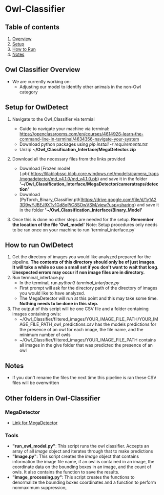 # Owl-Classifier

## Table of contents

1. [Overview](#Owl-Classifier-Overview)
2. [Setup](#Setup-for-OwlDetect)
3. [How to Run](#How-to-run-OwlDetect)
4. [Notes](#Notes)

## Owl Classifier Overview
   - We are currently working on:
     - Adjusting our model to identify other animals in the non-Owl category
   
## Setup for OwlDetect
1. Navigate to the Owl_Classifier via termial 
   - Guide to navigate your machine via terminal: https://openclassrooms.com/en/courses/4614926-learn-the-command-line-in-terminal/4634356-navigate-your-system
   - Download python packages using  *pip install -r requirements.txt* 
   - Unzip **~/Owl_Classification_Interface/MegaDetector.zip**

2. Download all the necessary files from the links provided
   - Download [Frozen model (.pb)]https://lilablobssc.blob.core.windows.net/models/camera_traps/megadetector/md_v4.1.0/md_v4.1.0.pb) and save it in the folder **'~/Owl_Classification_Interface/MegaDetector/cameratraps/detection'**
   - Download [PyTorch_Binary_Classifier.pth]https://drive.google.com/file/d/1y1A23D9wYJBEJ9XTv1Gd8qPiC8SOwVSM/view?usp=sharing) and save it in the folder **'~/Owl_Classification_Interface/Binary_Model'**

4. Once this is done no other steps are needed for the setup. **Remember the location of the file 'Owl_model'**
Note: Setup procedures only needs to be ran once on your machine to run 'terminal_interface.py'


## How to run OwlDetect
1. Get the directory of images you would like analyzed prepared for the pipeline. **The contents of this directory should only be of just images. It will take a while so use a small set if you don't want to wait that long. Unexpected errors may occur if non image files are in directory.**
2. Run terminal_interface.py
   - In the terminal, run *python3 terminal_interface.py*
   - First prompt will ask for the directory path of the directory of images you would like to have analyzed.
   - The MegaDetector will run at this point and this may take some time. **Nothing needs to be done in this step.**
3. The output of this script will be one CSV file and a folder containing images containing owls:
   - ~/Owl_Classifier/filtered_images/YOUR_IMAGE_FILE_PATH/YOUR_IMAGE_FILE_PATH_owl_predictions.csv has the models predictions for the presence of an owl for each image, the file name, and the minimum number of owls
   - ~/Owl_Classifier/filtered_images/YOUR_IMAGE_FILE_PATH contains all images in the give folder that was predicted the presence of an owl

## Notes
   - If you don't rename the files the next time this pipeline is ran these CSV files will be overwritten


## Other folders in Owl-Classifier


### MegaDetector
- [Link for MegaDetector](https://github.com/microsoft/CameraTraps)


### Tools
- **"run_owl_model.py"**: This script runs the owl classifier. Accepts an array of all *Image* object and iterates through that to make predictions 
- **"Image.py"**: This script creates the *Image* object that contains information the image file name, if an owl is contained in an image, the coordinate data on the bounding boxes in an image, and the count of owls. It also contains the function to save the results. 
- **"image_processing.py"**: This script creates the functions to denormalize the bounding boxes coordinates and a function to perform nonmaximum suppression, 

